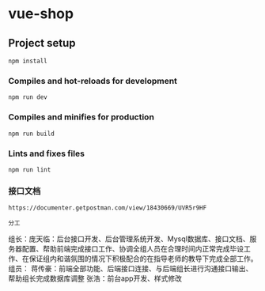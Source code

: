 # vue-shop

## Project setup
```
npm install
```

### Compiles and hot-reloads for development
```
npm run dev
```

### Compiles and minifies for production
```
npm run build
```

### Lints and fixes files
```
npm run lint
```

### 接口文档
```
https://documenter.getpostman.com/view/18430669/UVR5r9HF
```

```
分工
```

组长：庞天临：后台接口开发、后台管理系统开发、Mysql数据库、接口文档、服务器配置、帮助前端完成接口工作、协调全组人员在合理时间内正常完成毕设工作、在保证组内和谐氛围的情况下积极配合的在指导老师的教导下完成全部工作。
组员：
蒋传豪：前端全部功能、后端接口连接、与后端组长进行沟通接口输出、帮助组长完成数据库调整
张浩：前台app开发、样式修改

